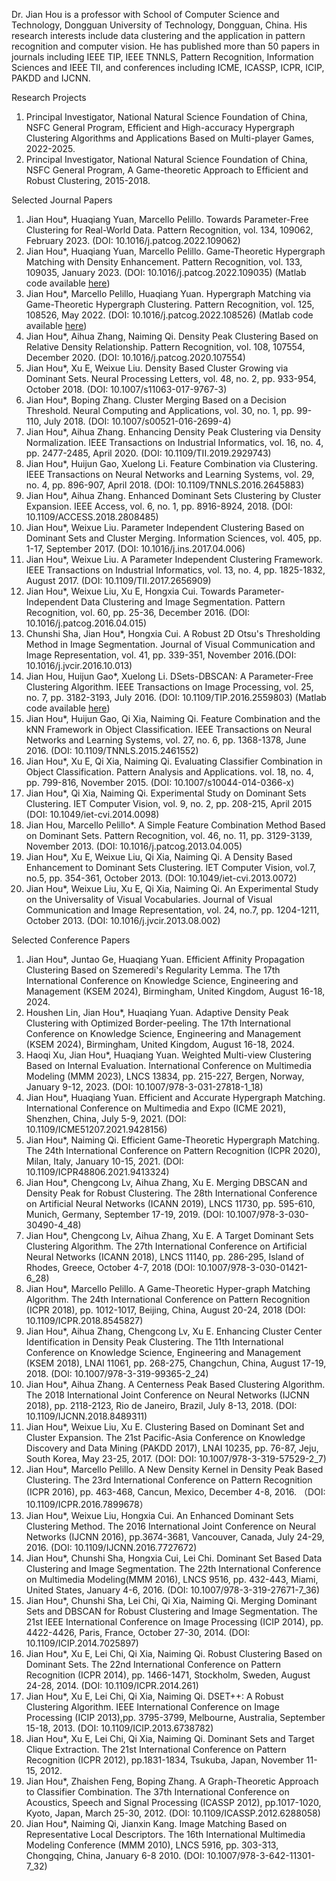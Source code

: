 Dr. Jian Hou is a professor with School of Computer Science and Technology, Dongguan University of Technology, Dongguan, China. His research interests include data clustering and the application in pattern recognition and computer vision. He has published more than 50 papers in journals including IEEE TIP, IEEE TNNLS, Pattern Recognition, Information Sciences and IEEE TII, and conferences including ICME, ICASSP, ICPR, ICIP, PAKDD and IJCNN.

Research Projects

1. Principal Investigator, National Natural Science Foundation of China, NSFC General Program, Efficient and High-accuracy Hypergraph Clustering Algorithms and Applications Based on Multi-player Games, 2022-2025.
2. Principal Investigator, National Natural Science Foundation of China, NSFC General Program, A Game-theoretic Approach to Efficient and Robust Clustering, 2015-2018.

Selected Journal Papers

1. Jian Hou*, Huaqiang Yuan, Marcello Pelillo. Towards Parameter-Free Clustering for Real-World Data. Pattern Recognition, vol. 134, 109062, February 2023. (DOI: 10.1016/j.patcog.2022.109062) 
2. Jian Hou*, Huaqiang Yuan, Marcello Pelillo. Game-Theoretic Hypergraph Matching with Density Enhancement. Pattern Recognition, vol. 133, 109035, January 2023. (DOI: 10.1016/j.patcog.2022.109035) (Matlab code available [here](https://github.com/dr-houjian/HDSet-DBSCAN))
3. Jian Hou*, Marcello Pelillo, Huaqiang Yuan. Hypergraph Matching via Game-Theoretic Hypergraph Clustering. Pattern Recognition, vol. 125, 108526, May 2022. (DOI: 10.1016/j.patcog.2022.108526) (Matlab code available [here](https://github.com/dr-houjian/MC-HDSet))
4. Jian Hou*, Aihua Zhang, Naiming Qi. Density Peak Clustering Based on Relative Density Relationship. Pattern Recognition, vol. 108, 107554, December 2020. (DOI: 10.1016/j.patcog.2020.107554)
5. Jian Hou*, Xu E, Weixue Liu. Density Based Cluster Growing via Dominant Sets. Neural Processing Letters, vol. 48, no. 2, pp. 933-954, October 2018. (DOI: 10.1007/s11063-017-9767-3)
6. Jian Hou*, Boping Zhang. Cluster Merging Based on a Decision Threshold. Neural Computing and Applications, vol. 30, no. 1, pp. 99-110, July 2018. (DOI: 10.1007/s00521-016-2699-4)
7. Jian Hou*, Aihua Zhang. Enhancing Density Peak Clustering via Density Normalization. IEEE Transactions on Industrial Informatics, vol. 16, no. 4, pp. 2477-2485, April 2020. (DOI: 10.1109/TII.2019.2929743)
8. Jian Hou*, Huijun Gao, Xuelong Li. Feature Combination via Clustering. IEEE Transactions on Neural Networks and Learning Systems, vol. 29, no. 4, pp. 896-907, April 2018. (DOI: 10.1109/TNNLS.2016.2645883)
9. Jian Hou*, Aihua Zhang. Enhanced Dominant Sets Clustering by Cluster Expansion. IEEE Access, vol. 6, no. 1, pp. 8916-8924, 2018. (DOI: 10.1109/ACCESS.2018.2808485)
10. Jian Hou*, Weixue Liu. Parameter Independent Clustering Based on Dominant Sets and Cluster Merging. Information Sciences, vol. 405, pp. 1-17, September 2017. (DOI: 10.1016/j.ins.2017.04.006)
11. Jian Hou*, Weixue Liu. A Parameter Independent Clustering Framework. IEEE Transactions on Industrial Informatics, vol. 13, no. 4, pp. 1825-1832, August 2017. (DOI: 10.1109/TII.2017.2656909)
12. Jian Hou*, Weixue Liu, Xu E, Hongxia Cui. Towards Parameter-Independent Data Clustering and Image Segmentation. Pattern Recognition, vol. 60, pp. 25-36, December 2016. (DOI: 10.1016/j.patcog.2016.04.015)
13. Chunshi Sha, Jian Hou*, Hongxia Cui. A Robust 2D Otsu's Thresholding Method in Image Segmentation. Journal of Visual Communication and Image Representation, vol. 41, pp. 339-351, November 2016.(DOI: 10.1016/j.jvcir.2016.10.013)
14. Jian Hou, Huijun Gao*, Xuelong Li. DSets-DBSCAN: A Parameter-Free Clustering Algorithm. IEEE Transactions on Image Processing, vol. 25, no. 7, pp. 3182-3193, July 2016. (DOI: 10.1109/TIP.2016.2559803) (Matlab code available [here](https://github.com/dr-houjian/DSets-DBSCAN))
15. Jian Hou*, Huijun Gao, Qi Xia, Naiming Qi. Feature Combination and the kNN Framework in Object Classification. IEEE Transactions on Neural Networks and Learning Systems, vol. 27, no. 6, pp. 1368-1378, June 2016. (DOI: 10.1109/TNNLS.2015.2461552)
16. Jian Hou*, Xu E, Qi Xia, Naiming Qi. Evaluating Classifier Combination in Object Classification. Pattern Analysis and Applications. vol. 18, no. 4, pp. 799-816, November 2015. (DOI: 10.1007/s10044-014-0366-x)
17.  Jian Hou*, Qi Xia, Naiming Qi. Experimental Study on Dominant Sets Clustering. IET Computer Vision, vol. 9, no. 2, pp. 208-215, April 2015 (DOI:  10.1049/iet-cvi.2014.0098)
18. Jian Hou, Marcello Pelillo*. A Simple Feature Combination Method Based on Dominant Sets. Pattern Recognition, vol. 46, no. 11, pp. 3129-3139, November 2013. (DOI: 10.1016/j.patcog.2013.04.005)
19. Jian Hou*, Xu E, Weixue Liu, Qi Xia, Naiming Qi. A Density Based Enhancement to Dominant Sets Clustering. IET Computer Vision, vol.7, no.5, pp. 354-361, October 2013. (DOI: 10.1049/iet-cvi.2013.0072)
20. Jian Hou*, Weixue Liu, Xu E, Qi Xia, Naiming Qi. An Experimental Study on the Universality of Visual Vocabularies. Journal of Visual Communication and Image Representation, vol. 24, no.7, pp. 1204-1211, October 2013. (DOI: 10.1016/j.jvcir.2013.08.002)

Selected Conference Papers

1. Jian Hou*, Juntao Ge, Huaqiang Yuan. Efficient Affinity Propagation Clustering Based on Szemeredi's Regularity Lemma. The 17th International Conference on Knowledge Science, Engineering and Management (KSEM 2024), Birmingham, United Kingdom, August 16-18, 2024.
2. Houshen Lin, Jian Hou*, Huaqiang Yuan. Adaptive Density Peak Clustering with Optimized Border-peeling. The 17th International Conference on Knowledge Science, Engineering and Management (KSEM 2024), Birmingham, United Kingdom, August 16-18, 2024.
3. Haoqi Xu, Jian Hou*, Huaqiang Yuan. Weighted Multi-view Clustering Based on Internal Evaluation. International Conference on Multimedia Modeling (MMM 2023), LNCS 13834, pp. 215-227, Bergen, Norway, January 9-12, 2023. (DOI: 10.1007/978-3-031-27818-1_18)
4. Jian Hou*, Huaqiang Yuan. Efficient and Accurate Hypergraph Matching. International Conference on Multimedia and Expo (ICME 2021), Shenzhen, China, July 5-9, 2021. (DOI: 10.1109/ICME51207.2021.9428156)
5. Jian Hou*, Naiming Qi. Efficient Game-Theoretic Hypergraph Matching. The 24th International Conference on Pattern Recognition (ICPR 2020), Milan, Italy, January 10-15, 2021. (DOI: 10.1109/ICPR48806.2021.9413324)
6. Jian Hou*, Chengcong Lv, Aihua Zhang, Xu E. Merging DBSCAN and Density Peak for Robust Clustering. The 28th International Conference on Artificial Neural Networks (ICANN 2019), LNCS 11730, pp. 595-610, Munich, Germany, September 17-19, 2019. (DOI: 10.1007/978-3-030-30490-4_48)
7. Jian Hou*, Chengcong Lv, Aihua Zhang, Xu E. A Target Dominant Sets Clustering Algorithm. The 27th International Conference on Artificial Neural Networks (ICANN 2018), LNCS 11140, pp. 286-295, Island of Rhodes, Greece, October 4-7, 2018 (DOI: 10.1007/978-3-030-01421-6_28)
8. Jian Hou*, Marcello Pelillo. A Game-Theoretic Hyper-graph Matching Algorithm. The 24th International Conference on Pattern Recognition (ICPR 2018), pp. 1012-1017, Beijing, China, August 20-24, 2018 (DOI: 10.1109/ICPR.2018.8545827)
9. Jian Hou*, Aihua Zhang, Chengcong Lv, Xu E. Enhancing Cluster Center Identification in Density Peak Clustering. The 11th International Conference on Knowledge Science, Engineering and Management (KSEM 2018), LNAI 11061, pp. 268-275, Changchun, China, August 17-19, 2018. (DOI: 10.1007/978-3-319-99365-2_24)
10. Jian Hou*, Aihua Zhang. A Centerness Peak Based Clustering Algorithm. The 2018 International Joint Conference on Neural Networks (IJCNN 2018), pp. 2118-2123, Rio de Janeiro, Brazil, July 8-13, 2018. (DOI: 10.1109/IJCNN.2018.8489311)
11. Jian Hou*, Weixue Liu, Xu E. Clustering Based on Dominant Set and Cluster Expansion. The 21st Pacific-Asia Conference on Knowledge Discovery and Data Mining (PAKDD 2017), LNAI 10235, pp. 76-87, Jeju, South Korea, May 23-25, 2017. (DOI: DOI: 10.1007/978-3-319-57529-2_7)
12. Jian Hou*, Marcello Pelillo. A New Density Kernel in Density Peak Based Clustering. The 23rd International Conference on Pattern Recognition (ICPR 2016), pp. 463-468, Cancun, Mexico, December 4-8, 2016. （DOI: 10.1109/ICPR.2016.7899678）
13. Jian Hou*, Weixue Liu, Hongxia Cui. An Enhanced Dominant Sets Clustering Method. The 2016 International Joint Conference on Neural Networks (IJCNN 2016), pp.3674-3681, Vancouver, Canada, July 24-29, 2016. (DOI: 10.1109/IJCNN.2016.7727672)
14. Jian Hou*, Chunshi Sha, Hongxia Cui, Lei Chi. Dominant Set Based Data Clustering and Image Segmentation. The 22th International Conference on Multimedia Modeling(MMM 2016), LNCS 9516, pp. 432-443, Miami, United States, January 4-6, 2016. (DOI: 10.1007/978-3-319-27671-7_36)
15. Jian Hou*, Chunshi Sha, Lei Chi, Qi Xia, Naiming Qi. Merging Dominant Sets and DBSCAN for Robust Clustering and Image Segmentation. The 21st IEEE International Conference on Image Processing (ICIP 2014), pp. 4422-4426, Paris, France, October 27-30, 2014. (DOI: 10.1109/ICIP.2014.7025897)
16. Jian Hou*, Xu E, Lei Chi, Qi Xia, Naiming Qi. Robust Clustering Based on Dominant Sets. The 22nd International Conference on Pattern Recognition (ICPR 2014), pp. 1466-1471, Stockholm, Sweden, August 24-28, 2014. (DOI: 10.1109/ICPR.2014.261)
17. Jian Hou*, Xu E, Lei Chi, Qi Xia, Naiming Qi. DSET++: A Robust Clustering Algorithm. IEEE International Conference on Image Processing (ICIP 2013),pp. 3795-3799, Melbourne, Australia, September 15-18, 2013. (DOI: 10.1109/ICIP.2013.6738782)
18. Jian Hou*, Xu E, Lei Chi, Qi Xia, Naiming Qi. Dominant Sets and Target Clique Extraction. The 21st International Conference on Pattern Recognition (ICPR 2012), pp.1831-1834, Tsukuba, Japan, November 11-15, 2012.
19. Jian Hou*, Zhaishen Feng, Boping Zhang. A Graph-Theoretic Approach to Classifier Combination. The 37th International Conference on Acoustics, Speech and Signal Processing (ICASSP 2012), pp.1017-1020, Kyoto, Japan, March 25-30, 2012. (DOI: 10.1109/ICASSP.2012.6288058)
20. Jian Hou*, Naiming Qi, Jianxin Kang. Image Matching Based on Representative Local Descriptors. The 16th International Multimedia Modeling Conference (MMM 2010), LNCS 5916, pp. 303-313, Chongqing, China, January 6-8 2010. (DOI: 10.1007/978-3-642-11301-7_32)
